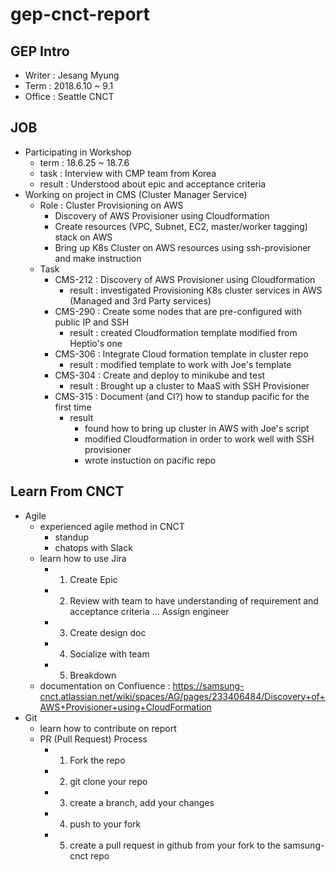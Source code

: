 # gep-cnct-report

## GEP Intro
- Writer : Jesang Myung
- Term : 2018.6.10 ~ 9.1
- Office : Seattle CNCT

## JOB
- Participating in Workshop
  - term : 18.6.25 ~ 18.7.6
  - task : Interview with CMP team from Korea
  - result : Understood about epic and acceptance criteria
- Working on project in CMS (Cluster Manager Service)
  - Role : Cluster Provisioning on AWS
    - Discovery of AWS Provisioner using Cloudformation
    - Create resources (VPC, Subnet, EC2, master/worker tagging) stack on AWS
    - Bring up K8s Cluster on AWS resources using ssh-provisioner and make instruction
  - Task
    - CMS-212 : Discovery of AWS Provisioner using Cloudformation
      - result : investigated Provisioning K8s cluster services in AWS (Managed and 3rd Party services)
    - CMS-290 : Create some nodes that are pre-configured with public IP and SSH       
      - result : created Cloudformation template modified from Heptio's one
    - CMS-306 : Integrate Cloud formation template in cluster repo
      - result : modified template to work with Joe's template
    - CMS-304 : Create and deploy to minikube and test
      - result : Brought up a cluster to MaaS with SSH Provisioner
    - CMS-315 : Document (and CI?) how to standup pacific for the first time
      - result
        - found how to bring up cluster in AWS with Joe's script
        - modified Cloudformation in order to work well with SSH provisioner
        - wrote instuction on pacific repo

## Learn From CNCT
- Agile
  - experienced agile method in CNCT
    - standup
    - chatops with Slack
  - learn how to use Jira
    - 1) Create Epic
    - 2) Review with team to have understanding of requirement and acceptance criteria ... Assign engineer
    - 3) Create design doc
    - 4) Socialize with team
    - 5) Breakdown
  - documentation on Confluence : https://samsung-cnct.atlassian.net/wiki/spaces/AG/pages/233406484/Discovery+of+AWS+Provisioner+using+CloudFormation
- Git
  - learn how to contribute on report
  - PR (Pull Request) Process
    - 1. Fork the repo
    - 2. git clone your repo
    - 3. create a branch, add your changes
    - 4. push to your fork
    - 5. create a pull request in github from your fork to the samsung-cnct repo
